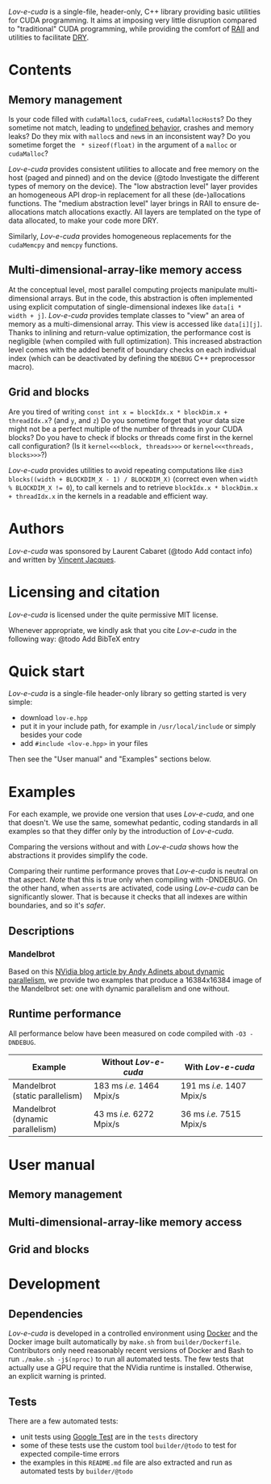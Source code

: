 <!-- Copyright 2022 Vincent Jacques -->
<!-- Copyright 2022 Laurent Cabaret -->

*Lov-e-cuda* is a single-file, header-only, C++ library providing basic utilities for CUDA programming.
It aims at imposing very little disruption compared to "traditional" CUDA programming,
while providing the comfort of [RAII](https://en.wikipedia.org/wiki/Resource_acquisition_is_initialization)
and utilities to facilitate [DRY](https://en.wikipedia.org/wiki/Don%27t_repeat_yourself).

# Contents

<!-- @todo Add section about error checking -->
<!-- @todo What about using the type checker to ensure Device pointers are never dereferenced on the Host and reciprocally? -->

## Memory management

Is your code filled with `cudaMalloc`s, `cudaFree`s, `cudaMallocHost`s?
Do they sometime not match, leading to [undefined behavior](), crashes and memory leaks?
Do they mix with `malloc`s and `new`s in an inconsistent way?
Do you sometime forget the ` * sizeof(float)` in the argument of a `malloc` or `cudaMalloc`?

*Lov-e-cuda* provides consistent utilities to allocate and free memory on the host (paged and pinned) and on the device (@todo Investigate the different types of memory on the device).
The "low abstraction level" layer provides an homogeneous API drop-in replacement for all these (de-)allocations functions.
The "medium abstraction level" layer brings in RAII to ensure de-allocations match allocations exactly.
All layers are templated on the type of data allocated, to make your code more DRY.

Similarly, *Lov-e-cuda* provides homogeneous replacements for the `cudaMemcpy` and `memcpy` functions.

## Multi-dimensional-array-like memory access

At the conceptual level, most parallel computing projects manipulate multi-dimensional arrays.
But in the code, this abstraction is often implemented using explicit computation of single-dimensional indexes like `data[i * width + j]`.
*Lov-e-cuda* provides template classes to "view" an area of memory as a multi-dimensional array.
This view is accessed like `data[i][j]`.
Thanks to inlining and return-value optimization, the performance cost is negligible (when compiled with full optimization).
This increased abstraction level comes with the added benefit of boundary checks on each individual index (which can be deactivated by defining the `NDEBUG` C++ preprocessor macro).

## Grid and blocks

Are you tired of writing `const int x = blockIdx.x * blockDim.x + threadIdx.x`? (and `y`, and `z`)
Do you sometime forget that your data size might not be a perfect multiple of the number of threads in your CUDA blocks?
Do you have to check if blocks or threads come first in the kernel call configuration? (Is it `kernel<<<block, threads>>>` or `kernel<<<threads, blocks>>>`?)

*Lov-e-cuda* provides utilities to avoid repeating computations like `dim3 blocks((width + BLOCKDIM_X - 1) / BLOCKDIM_X)` (correct even when `width % BLOCKDIM_X != 0`), to call kernels and to retrieve `blockIdx.x * blockDim.x + threadIdx.x` in the kernels in a readable and efficient way.

# Authors

*Lov-e-cuda* was sponsored by Laurent Cabaret (@todo Add contact info) and written by [Vincent Jacques](https://vincent-jacques.net).

# Licensing and citation

*Lov-e-cuda* is licensed under the quite permissive MIT license.

Whenever appropriate, we kindly ask that you cite *Lov-e-cuda* in the following way: @todo Add BibTeX entry

# Quick start

*Lov-e-cuda* is a single-file header-only library so getting started is very simple:
- download `lov-e.hpp`
- put it in your include path, for example in `/usr/local/include` or simply besides your code
- add `#include <lov-e.hpp>` in your files

Then see the "User manual" and "Examples" sections below.

# Examples

For each example, we provide one version that uses *Lov-e-cuda*, and one that doesn't.
We use the same, somewhat pedantic, coding standards in all examples so that they differ only by the introduction of *Lov-e-cuda*.

Comparing the versions without and with *Lov-e-cuda* shows how the abstractions it provides simplify the code.

Comparing their runtime performance proves that *Lov-e-cuda* is neutral on that aspect.
*Note* that this is true only when compiling with -DNDEBUG.
On the other hand, when `assert`s are activated, code using *Lov-e-cuda* can be significantly slower.
That is because it checks that all indexes are within boundaries, and so it's *safer*.

## Descriptions

### Mandelbrot

Based on this [NVidia blog article by Andy Adinets about dynamic parallelism](https://developer.nvidia.com/blog/introduction-cuda-dynamic-parallelism/), we provide two examples that produce a 16384x16384 image of the Mandelbrot set: one with dynamic parallelism and one without.

## Runtime performance

All performance below have been measured on code compiled with `-O3 -DNDEBUG`.

<!-- BEGIN GENERATED SECTION: examples-performance-table -->
| Example | Without *Lov-e-cuda* | With *Lov-e-cuda* |
| --- | --- | --- |
| Mandelbrot<br>(static parallelism) | 183 ms *i.e.* 1464 Mpix/s | 191 ms *i.e.* 1407 Mpix/s |
| Mandelbrot<br>(dynamic parallelism) | 43 ms *i.e.* 6272 Mpix/s | 36 ms *i.e.* 7515 Mpix/s |
<!-- END GENERATED SECTION: examples-performance-table -->

# User manual

## Memory management
<!-- @todo Document how to allocate and memset non-trivial types -->

## Multi-dimensional-array-like memory access

<!-- @todo Document that indexes and sizes are in order sN -> ... -> s1 -> s0
(To ensure that the right-most index is always i0. Useful when doing b = a[i1]; c = b[i0]) -->

## Grid and blocks

# Development

## Dependencies

*Lov-e-cuda* is developed in a controlled environment using [Docker](https://www.docker.com/) and the Docker image built automatically by `make.sh` from `builder/Dockerfile`.
Contributors only need reasonably recent versions of Docker and Bash to run `./make.sh -j$(nproc)` to run all automated tests.
The few tests that actually use a GPU require that the NVidia runtime is installed. Otherwise, an explicit warning is printed.

## Tests

There are a few automated tests:

- unit tests using [Google Test](https://google.github.io/googletest/) are in the `tests` directory
- some of these tests use the custom tool `builder/@todo` to test for expected compile-time errors
- the examples in this `README.md` file are also extracted and run as automated tests by `builder/@todo`
